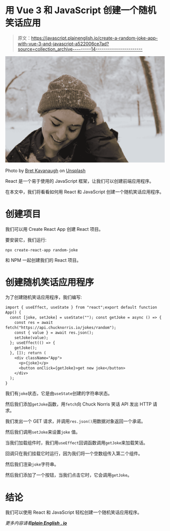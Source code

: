 # 用 Vue 3 和 JavaScript 创建一个随机笑话应用

> 原文：<https://javascript.plainenglish.io/create-a-random-joke-app-with-vue-3-and-javascript-a522006ce7ad?source=collection_archive---------14----------------------->

![](img/9755ef4b2cbada134dcf954e90a3c552.png)

Photo by [Bret Kavanaugh](https://unsplash.com/@bretkavanaugh?utm_source=medium&utm_medium=referral) on [Unsplash](https://unsplash.com?utm_source=medium&utm_medium=referral)

React 是一个易于使用的 JavaScript 框架，让我们可以创建前端应用程序。

在本文中，我们将看看如何用 React 和 JavaScript 创建一个随机笑话应用程序。

# 创建项目

我们可以用 Create React App 创建 React 项目。

要安装它，我们运行:

```
npx create-react-app random-joke
```

和 NPM 一起创建我们的 React 项目。

# 创建随机笑话应用程序

为了创建随机笑话应用程序，我们编写:

```
import { useEffect, useState } from "react";export default function App() {
  const [joke, setJoke] = useState(""); const getJoke = async () => {
    const res = await fetch("https://api.chucknorris.io/jokes/random");
    const { value } = await res.json();
    setJoke(value);
  }; useEffect(() => {
    getJoke();
  }, []); return (
    <div className="App">
      <p>{joke}</p>
      <button onClick={getJoke}>get new joke</button>
    </div>
  );
}
```

我们有`joke`状态，它是由`useState`创建的字符串状态。

然后我们添加`getJoke`函数，用`fetch`向 Chuck Norris 笑话 API 发出 HTTP 请求。

我们发出一个 GET 请求，并调用`res.json()`用数据对象返回一个承诺。

然后我们调用`setJoke`来设置`joke` 值。

当我们加载组件时，我们用`useEffect`回调函数调用`getJoke`来加载笑话。

回调只在我们挂载它时运行，因为我们将一个空数组传入第二个组件。

然后我们渲染`joke`字符串。

然后我们添加了一个按钮，当我们点击它时，它会调用`getJoke`。

# 结论

我们可以使用 React 和 JavaScript 轻松创建一个随机笑话应用程序。

*更多内容请看*[***plain English . io***](http://plainenglish.io)